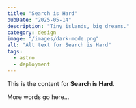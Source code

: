 ```yaml
---
title: "Search is Hard"
pubDate: "2025-05-14"
description: "Tiny islands, big dreams."
category: design
image: "/images/dark-mode.png"
alt: "Alt text for Search is Hard"
tags:
  - astro
  - deployment
---
```


This is the content for **Search is Hard**.

More words go here...
